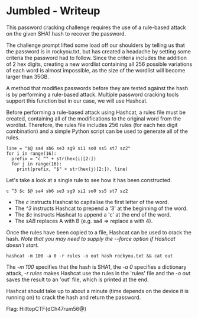 # Jumbled - Writeup

This password cracking challenge requires the use of a rule-based attack on the given SHA1 hash to recover the password.

The challenge prompt lifted some load off our shoulders by telling us that the password is in rockyou.txt, but has created a headache by setting some criteria the password had to follow.
Since the criteria includes the addition of 2 hex digits, creating a new wordlist containing all 256 possible variations of each word is almost impossible, as the size of the wordlist will become larger than 35GB.

A method that modifies passwords before they are tested against the hash is by performing a rule-based attack.
Multiple password cracking tools support this function but in our case, we will use Hashcat.

Before performing a rule-based attack using Hashcat, a rules file must be created, containing all of the modifications to the original word from the wordlist.
Therefore, the rules file includes 256 rules (for each hex digit combination) and a simple Python script can be used to generate all of the rules.

```
line = "$@ sa4 sb6 se3 sg9 si1 so0 ss5 st7 sz2"
for i in range(16):
  prefix = "c ^" + str(hex(i)[2:])
  for j in range(16):
    print(prefix, "$" + str(hex(j)[2:]), line)
```

Let's take a look at a single rule to see how it has been constructed.

`c ^3 $c $@ sa4 sb6 se3 sg9 si1 so0 ss5 st7 sz2`

  - The *c* instructs Hashcat to capitalise the first letter of the word.
  - The *^3* instructs Hashcat to prepend a '3' at the beginning of the word.
  - The *$c* instructs Hashcat to append a 'c' at the end of the word.
  - The *sAB* replaces A with B (e.g. sa4 => replace a with 4).
  
Once the rules have been copied to a file, Hashcat can be used to crack the hash.
*Note that you may need to supply the --force option if Hashcat doesn't start.*

`hashcat -m 100 -a 0 -r rules -o out hash rockyou.txt && cat out`

The *-m 100* specifies that the hash is SHA1, the *-a 0* specifies a dictionary attack, *-r rules* makes Hashcat use the rules in the 'rules' file and the *-o out* saves the result to an 'out' file, which is printed at the end.

Hashcat should take up to about a minute (time depends on the device it is running on) to crack the hash and return the password.

Flag: HilltopCTF{dCh47rum56@}
